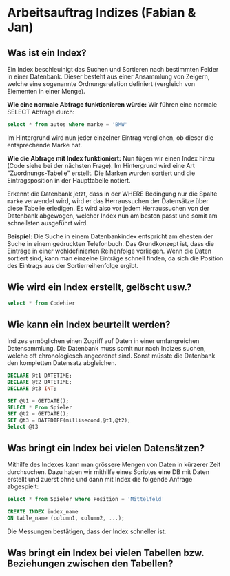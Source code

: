 # Arbeitsauftrag Indizes (Fabian & Jan)

## Was ist ein Index?

Ein Index beschleuinigt das Suchen und Sortieren nach bestimmten Felder in einer Datenbank.
Dieser besteht aus einer Ansammlung von Zeigern, welche eine sogenannte Ordnungsrelation definiert (vergleich von Elementen in einer Menge).

**Wie eine normale Abfrage funktionieren würde:**
Wir führen eine normale SELECT Abfrage durch:
```sql
select * from autos where marke = 'BMW'
```
Im Hintergrund wird nun jeder einzelner Eintrag verglichen, ob dieser die entsprechende Marke hat.

**Wie die Abfrage mit Index funktioniert:**
Nun fügen wir einen Index hinzu (Code siehe bei der nächsten Frage). Im Hintergrund wird eine Art "Zuordnungs-Tabelle" erstellt. Die Marken wurden sortiert und die Eintragsposition in der Haupttabelle notiert. 

Erkennt die Datenbank jetzt, dass in der WHERE Bedingung nur die Spalte `marke` verwendet wird, wird er das Herraussuchen der Datensätze über diese Tabelle erledigen. Es wird also vor jedem Herraussuchen von der Datenbank abgewogen, welcher Index nun am besten passt und somit am schnellsten ausgeführt wird.

**Beispiel:**
Die Suche in einem Datenbankindex entspricht am ehesten der Suche in einem gedruckten Telefonbuch. Das Grundkonzept ist, dass die Einträge in einer wohldefinierten Reihenfolge vorliegen. Wenn die Daten sortiert sind, kann man einzelne Einträge schnell finden, da sich die Position des Eintrags aus der Sortierreihenfolge ergibt.

## Wie wird ein Index erstellt, gelöscht usw.?

```sql
select * from Codehier
```

## Wie kann ein Index beurteilt werden?

Indizes ermöglichen einen Zugriff auf Daten in einer umfangreichen Datensammlung.
Die Datenbank muss somit nur nach Indizes suchen, welche oft chronologiesch angeordnet sind.
Sonst müsste die Datenbank den kompletten Datensatz abgleichen.

```sql
DECLARE @t1 DATETIME;
DECLARE @t2 DATETIME;
DECLARE @t3 INT;

SET @t1 = GETDATE();
SELECT * From Spieler
SET @t2 = GETDATE();
SET @t3 = DATEDIFF(millisecond,@t1,@t2);
Select @t3
```

## Was bringt ein Index bei vielen Datensätzen?
Mithilfe des Indexes kann man grössere Mengen von Daten in kürzerer Zeit durchsuchen. Dazu haben wir mithilfe eines Scriptes eine DB mit Daten erstellt und zuerst ohne und dann mit Index die folgende Anfrage abgespielt:
```sql
select * from Spieler where Position = 'Mittelfeld'
```

```sql
CREATE INDEX index_name
ON table_name (column1, column2, ...);
```

Die Messungen bestätigen, dass der Index schneller ist.

## Was bringt ein Index bei vielen Tabellen bzw. Beziehungen zwischen den Tabellen?